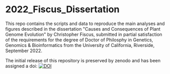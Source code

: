 # 2022_Fiscus_Dissertation
This repo contains the scripts and data to reproduce the main analyses and figures described in the dissertation "Causes and Consequences of Plant Genome Evolution" by Christopher Fiscus, submitted in partial satisfaction of the requirements for the degree of Doctor of Philosphy in Genetics, Genomics & Bioinformatics from the University of California, Riverside, September 2022.  

The initial release of this repository is preserved by zenodo and has been assigned a doi:
[![DOI](https://zenodo.org/badge/532716601.svg)](https://zenodo.org/badge/latestdoi/532716601) 
